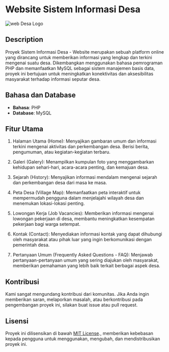 # Website Sistem Informasi Desa

![web Desa Logo](<https://github.com/zulfachafidz/Sistem_Informasi_Desa-Web/blob/main/img/logo.png>)

## Description
Proyek Sistem Informasi Desa - Website merupakan sebuah platform online yang dirancang untuk memberikan informasi yang lengkap dan terkini mengenai suatu desa. Dikembangkan menggunakan bahasa pemrograman PHP dan memanfaatkan MySQL sebagai sistem manajemen basis data, proyek ini bertujuan untuk meningkatkan konektivitas dan aksesibilitas masyarakat terhadap informasi seputar desa.

## Bahasa dan Database

- **Bahasa**: PHP
- **Database**: MySQL
  
## Fitur Utama

1. Halaman Utama (Home):
Menyajikan gambaran umum dan informasi terkini mengenai aktivitas dan perkembangan desa.
Berisi berita, pengumuman, atau kegiatan-kegiatan terbaru.

2. Galeri (Galery):
Menampilkan kumpulan foto yang menggambarkan kehidupan sehari-hari, acara-acara penting, dan kemajuan desa.

3. Sejarah (History):
Menyajikan informasi mendalam mengenai sejarah dan perkembangan desa dari masa ke masa.

4. Peta Desa (Village Map):
Memanfaatkan peta interaktif untuk mempermudah pengguna dalam menjelajahi wilayah desa dan menemukan lokasi-lokasi penting.

5. Lowongan Kerja (Job Vacancies):
Memberikan informasi mengenai lowongan pekerjaan di desa, membantu meningkatkan kesempatan pekerjaan bagi warga setempat.

6. Kontak (Contact):
Menyediakan informasi kontak yang dapat dihubungi oleh masyarakat atau pihak luar yang ingin berkomunikasi dengan pemerintah desa.

7. Pertanyaan Umum (Frequently Asked Questions - FAQ):
Menjawab pertanyaan-pertanyaan umum yang sering diajukan oleh masyarakat, memberikan pemahaman yang lebih baik terkait berbagai aspek desa.

## Kontribusi

Kami sangat mengundang kontribusi dari komunitas. Jika Anda ingin memberikan saran, melaporkan masalah, atau berkontribusi pada pengembangan proyek ini, silakan buat issue atau pull request.

## Lisensi

Proyek ini dilisensikan di bawah [MIT License](LICENSE)., memberikan kebebasan kepada pengguna untuk menggunakan, mengubah, dan mendistribusikan proyek ini.
